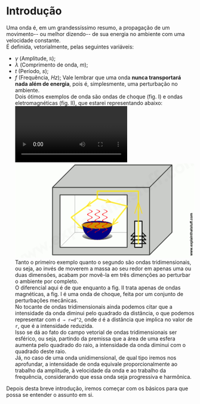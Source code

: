 # Introdução
Uma onda é, em um grandessíssimo resumo, a propagação de um movimento-- ou melhor dizendo-- de sua energia no ambiente com uma velocidade constante.  
É definida, vetorialmente, pelas seguintes variáveis: 
- $\gamma$ (Amplitude, `ℝ`);
- $\lambda$ (Comprimento de onda, $m$);
- $t$ (Período, $s$);
- $f$ (Frequência, $Hz$); 
Vale lembrar que uma onda **nunca transportará nada além de energia**, pois é, simplesmente, uma perturbação no ambiente.  
Dois ótimos exemplos de onda são ondas de choque (fig. I) e ondas eletromagnéticas (fig. II), que estarei representando abaixo:  
![Figura I: Love Hina E04S01 <](_imagens/fig1.webm)
![Figura II: "Microwave ovens | How do they work?" >](_imagens/fig2.png)
Tanto o primeiro exemplo quanto o segundo são ondas tridimensionais, ou seja, ao invés de moverem a massa ao seu redor em apenas uma ou duas dimensões, acabam por movê-la em três dimenções ao perturbar o ambiente por completo.  
O diferencial aqui é de que enquanto a fig. II trata apenas de ondas magnéticas, a fig. I é uma onda de choque, feita por um conjunto de perturbações mecânicas.  
No tocante de ondas tridimensionais ainda podemos citar que a intensidade da onda diminui pelo quadrado da distância, o que podemos representar com `d ⇒ r=d^2`, onde `d` é a distância que implica no valor de `r`, que é a intensidade reduzida.  
Isso se dá ao fato do campo vetorial de ondas tridimensionais ser esférico, ou seja, partindo da premissa que a área de uma esfera aumenta pelo quadrado do raio, a intensidade da onda diminui com o quadrado deste raio.  
Já, no caso de uma onda unidimensional, de qual tipo iremos nos aprofundar, a intensidade de onda equivale proporcionalmente ao trabalho da amplitude, à velocidade da onda e ao trabalho da frequência, considerando que essa onda seja progressiva e harmônica.  

Depois desta breve introdução, iremos começar com os básicos para que possa se entender o assunto em si.